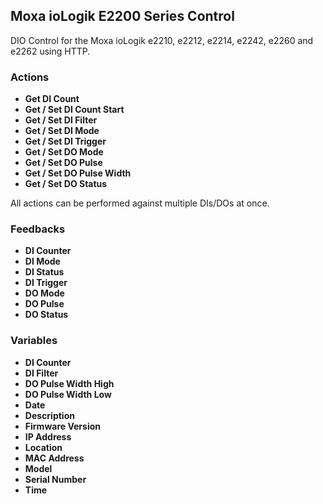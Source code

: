 ## Moxa ioLogik E2200 Series Control

DIO Control for the Moxa ioLogik e2210, e2212, e2214, e2242, e2260 and e2262 using HTTP.


### Actions

- **Get DI Count**
- **Get / Set DI Count Start**
- **Get / Set DI Filter**
- **Get / Set DI Mode**
- **Get / Set DI Trigger**
- **Get / Set DO Mode**
- **Get / Set DO Pulse**
- **Get / Set DO Pulse Width**
- **Get / Set DO Status**

All actions can be performed against multiple DIs/DOs at once.

### Feedbacks

- **DI Counter**
- **DI Mode**
- **DI Status**
- **DI Trigger**
- **DO Mode**
- **DO Pulse**
- **DO Status**

### Variables

- **DI Counter**
- **DI Filter**
- **DO Pulse Width High**
- **DO Pulse Width Low**
- **Date**
- **Description**
- **Firmware Version**
- **IP Address**
- **Location**
- **MAC Address**
- **Model**
- **Serial Number**
- **Time**

